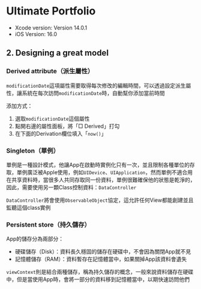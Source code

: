 # Ultimate Portfolio

- Xcode version: Version 14.0.1
- iOS Version: 16.0

## 2. Designing a great model

### Derived attribute（派生屬性）

`modificationDate`這項屬性需要取得每次修改的編輯時間，可以透過設定派生屬性，讓系統在每次訪問`modificationDate`時，自動幫你添加當前時間

添加方式：

1. 選取`modificationDate`這個屬性
2. 點開右邊的屬性面板，將「□ Derived」打勾
3. 在下面的Derivation欄位填入「`now()`」


### Singleton（單例）

單例是一種設計模式，他讓App在啟動時實例化只有一次，並且限制各種單位的存取，單例廣泛被Apple使用，例如`UIDevice`、`UIApplication`，然而單例不適合用在共享資料時，當很多人共同存取同一份資料，單例很難確保他的狀態是乾淨的，因此，需要使用另一顆Class控制資料：`DataController` 


`DataController`將會使用`ObservableObject`協定，這允許任何View都能創建並且監聽這個class實例


### Persistent store（持久儲存）

App的儲存分為兩部分：
- 硬碟儲存（Disk）：資料長久穩固的儲存在硬碟中，不會因為關閉App就不見
- 記憶體儲存（RAM）：資料暫存在記憶體當中，如果關掉App該資料會遺失

`viewContext`則是結合兩種儲存，稱為持久儲存的概念，一般來說資料儲存在硬碟中，但是當使用App時，會將一部分的資料移到記憶體當中，以期快速訪問他們
